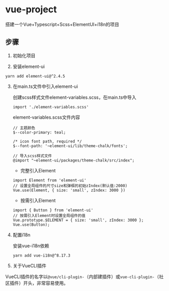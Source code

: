 # vue-project
搭建一个Vue+Typescript+Scss+ElementUI+i18n的项目

## 步骤

1. 初始化项目

2. 安装element-ui

```
yarn add element-ui@^2.4.5
```

3. 在main.ts文件中引入element-ui

   创建scss样式文件element-variables.scss，在main.ts中导入

   ```
   import './element-variables.scss'
   ```

   element-variables.scss文件内容

   ```
   // 主题颜色
   $--color-primary: teal;
   
   /* icon font path, required */
   $--font-path: '~element-ui/lib/theme-chalk/fonts';
   
   // 导入scss样式文件
   @import "~element-ui/packages/theme-chalk/src/index";
   ```

   * 完整引入Element

   ```
   import Element from 'element-ui'
   // 设置全局组件的尺寸size和弹框的初始zIndex(默认值:2000)
   Vue.use(Element, { size: 'small', zIndex: 3000 })
   ```

   * 按需引入Element

   ```
   import { Button } from 'element-ui'
   // 按需引入Element时设置全局组件的值
   Vue.prototype.$ELEMENT = { size: 'small', zIndex: 3000 };
   Vue.use(Button);
   ```

4. 配置i18n

   安装vue-i18n依赖

   ```
   yarn add vue-i18n@^8.17.3
   ```

   

5. 关于VueCLI插件

VueCLI插件的名字以`@vue/cli-plugin-`（内部建插件）或`vue-cli-plugin-`（社区插件）开头，非常容易使用。